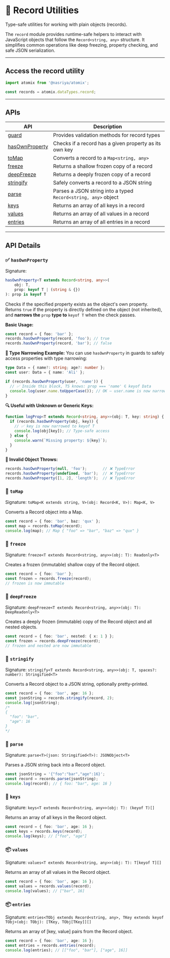 # 📘 Record Utilities

Type-safe utilities for working with plain objects (records).

The `record` module provides runtime-safe helpers to interact with JavaScript objects that follow the `Record<string, any>` structure. It simplifies common operations like deep freezing, property checking, and safe JSON serialization.

---

## Access the record utility

```ts
import atomix from '@nasriya/atomix';

const records = atomix.dataTypes.record;
```
---
## APIs
| API                                | Description                                                    |
| ---------------------------------- | -------------------------------------------------------------- |
| [guard](./record-guard.md)         | Provides validation methods for record types                   |
| [hasOwnProperty](#-hasownproperty) | Checks if a record has a given property as its own key         |
| [toMap](#-tomap)                   | Converts a record to a `Map<string, any>`                      |
| [freeze](#-freeze)                 | Returns a shallow frozen copy of a record                      |
| [deepFreeze](#-deepfreeze)         | Returns a deeply frozen copy of a record                       |
| [stringify](#-stringify)           | Safely converts a record to a JSON string                      |
| [parse](#-parse)                   | Parses a JSON string into a typed `Record<string, any>` object |
| [keys](#-keys)                     | Returns an array of all keys in a record                       |
| [values](#-values)                 | Returns an array of all values in a record                     |
| [entries](#-entries)               | Returns an array of all entries in a record                    |

---
## API Details

### ✅ `hasOwnProperty`
Signature:
```ts
hasOwnProperty<T extends Record<string, any>>(
    obj: T,
    prop: keyof T | (string & {})
): prop is keyof T
```

Checks if the specified property exists as the object's own property.
Returns `true` if the property is directly defined on the object (not inherited), and **narrows the** `prop` **type to** `keyof T` when the check passes.

**Basic Usage:**
```ts
const record = { foo: 'bar' };
records.hasOwnProperty(record, 'foo'); // true
records.hasOwnProperty(record, 'bar'); // false
```

**🧠 Type Narrowing Example:**
You can use `hasOwnProperty` in guards to safely access properties with type narrowing:
```ts
type Data = { name?: string; age?: number };
const user: Data = { name: 'Ali' };

if (records.hasOwnProperty(user, 'name')) {
  // ✅ Inside this block, TS knows: prop === 'name' ∈ keyof Data
  console.log(user.name.toUpperCase()); // OK — user.name is now narrowed to string | undefined
}
```

**🔍 Useful with Unknown or Generic Keys:**
```ts
function logProp<T extends Record<string, any>>(obj: T, key: string) {
  if (records.hasOwnProperty(obj, key)) {
    // ✅ key is now narrowed to keyof T
    console.log(obj[key]); // Type-safe access
  } else {
    console.warn(`Missing property: ${key}`);
  }
}
```

**🚫 Invalid Object Throws:**
```ts
records.hasOwnProperty(null, 'foo');       // ❌ TypeError
records.hasOwnProperty(undefined, 'bar');  // ❌ TypeError
records.hasOwnProperty([1, 2], 'length');  // ❌ TypeError
```

### 🔄 `toMap`
Signature: `toMap<K extends string, V>(obj: Record<K, V>): Map<K, V>`

Converts a Record object into a Map.

```ts
const record = { foo: 'bar', baz: 'qux' };
const map = records.toMap(record);
console.log(map); // Map { "foo" => "bar", "baz" => "qux" }
```

### 🧊 `freeze`
Signature: `freeze<T extends Record<string, any>>(obj: T): Readonly<T>`

Creates a frozen (immutable) shallow copy of the Record object.

```ts
const record = { foo: 'bar' };
const frozen = records.freeze(record);
// frozen is now immutable
```

### 🧊 `deepFreeze`
Signature: `deepFreeze<T extends Record<string, any>>(obj: T): DeepReadonly<T>`

Creates a deeply frozen (immutable) copy of the Record object and all nested objects.

```ts
const record = { foo: 'bar', nested: { x: 1 } };
const frozen = records.deepFreeze(record);
// frozen and nested are now immutable
```

### 📝 `stringify`
Signature: `stringify<T extends Record<string, any>>(obj: T, spaces?: number): Stringified<T>`

Converts a Record object to a JSON string, optionally pretty-printed.

```ts
const record = { foo: 'bar', age: 16 };
const jsonString = records.stringify(record, 2);
console.log(jsonString);
/*
{
  "foo": "bar",
  "age": 16
}
*/
```

### 📝 `parse`
Signature: `parse<T>(json: Stringified<T>): JSONObject<T>`

Parses a JSON string back into a Record object.

```ts
const jsonString = '{"foo":"bar","age":16}';
const record = records.parse(jsonString);
console.log(record); // { foo: "bar", age: 16 }
```

### 🔑 `keys`
Signature: `keys<T extends Record<string, any>>(obj: T): (keyof T)[]`

Returns an array of all keys in the Record object.

```ts
const record = { foo: 'bar', age: 16 };
const keys = records.keys(record);
console.log(keys); // ["foo", "age"]
```

### 📦 `values`
Signature: `values<T extends Record<string, any>>(obj: T): T[keyof T][]`

Returns an array of all values in the Record object.

```ts
const record = { foo: 'bar', age: 16 };
const values = records.values(record);
console.log(values); // ["bar", 16]
```

### 📦 `entries`
Signature: `entries<TObj extends Record<string, any>, TKey extends keyof TObj>(obj: TObj): [TKey, TObj[TKey]][]`

Returns an array of [key, value] pairs from the Record object.

```ts
const record = { foo: 'bar', age: 16 };
const entries = records.entries(record);
console.log(entries); // [["foo", "bar"], ["age", 16]]
```